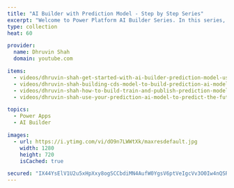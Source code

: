 ```yaml
---
title: "AI Builder with Prediction Model - Step by Step Series"
excerpt: "Welcome to Power Platform AI Builder Series. In this series, we will be talking about one of the most important components of AI Builder which is – Prediction Model "
type: collection
heat: 60

provider:
  name: Dhruvin Shah
  domain: youtube.com

items:
  - videos/dhruvin-shah-get-started-with-ai-builder-prediction-model-using-power-apps-canvas-app-through-power-automate
  - videos/dhruvin-shah-building-cds-model-to-build-prediction-ai-model-using-ai-builder-part-two
  - videos/dhruvin-shah-how-to-build-train-and-publish-prediction-model-using-ai-builder-part-3
  - videos/dhruvin-shah-use-your-prediction-ai-model-to-predict-the-future-data-using-power-apps-and-power-automate-part-4

topics:
  - Power Apps
  - AI Builder

images:
  - url: https://i.ytimg.com/vi/dO9n7LWWtXk/maxresdefault.jpg
    width: 1280
    height: 720
    isCached: true

secured: "IX44YsElV1U2u5xHpXxy8ogSCCbdiMN4AufW0YgsV6ptVeIgcVv3O0Iw4nQSRvZB4Y0Mz0RO+ACybQz6n105wVg5zGHKS/CvBV2PEoGwZb4SzXG9FgcVLDW0iAYSf1wu4LBoKUw4i/W0LwlZbjKu3ItBwaSW9pA2R7mM4vI32S+QTs9s3NKaeejS4hOdg/14nq/bvIo44ZlICjCddwDXiSwl0uDbpG7odlbD1CKxBk66Xrwo2JxH8P7lrBSvj3Ch776AdSE1j+eGHMCWY4sCIh3zwYNR0+rYmEtf4JUH2mE8p5NTph80fmaiF8suSPIMA0KZuFQq4wEerOCyuXXAEhJask8sJ8N4hdtXxdRT4ZA=;GZfijTCBylOuKNHWi+a7yA=="
---
```


